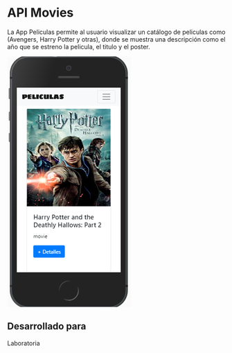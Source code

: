 # API Movies

La App Peliculas permite al usuario visualizar un catálogo de peliculas como (Avengers, Harry Potter y otras), donde se muestra una descripción como el año que se estreno la pelicula, el titulo y el poster.

![VISTA](docs/src/Captura.png)

## Desarrollado para

Laboratoria
